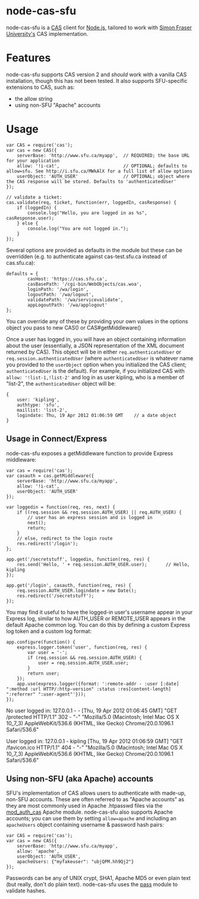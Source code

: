 # node-cas-sfu
node-cas-sfu is a [CAS](http://www.jasig.org/cas) client for [Node.js](http://nodejs.org), tailored to work with [Simon Fraser University's](http://www.sfu.ca/itservices/publishing/publish_howto/enhanced_web_publishing/cas.html) CAS implementation.

# Features
node-cas-sfu supports CAS version 2 and *should* work with a vanilla CAS installation, though this has not been tested. It also supports SFU-specific extensions to CAS, such as:
* the allow string
* using non-SFU "Apache" accounts

# Usage
    var CAS = require('cas');
    var cas = new CAS({
        serverBase: 'http://www.sfu.ca/myapp',  // REQUIRED; the base URL for your application
        allow: '!i-cat',                        // OPTIONAL; defaults to allow=sfu. See http://i.sfu.ca/MWkAlX for a full list of allow options
        userObject: 'AUTH_USER'                 // OPTIONAL; object where the CAS response will be stored. Defaults to 'authenticatedUser'
    });

    // validate a ticket:
    cas.validate(req, ticket, function(err, loggedIn, casResponse) {
        if (loggedIn) {
            console.log("Hello, you are logged in as %s", casResponse.user);
        } else {
            console.log("You are not logged in.");
        }
    });

Several options are provided as defaults in the module but these can be overridden (e.g. to authenticate against cas-test.sfu.ca instead of cas.sfu.ca):

    defaults = {
            casHost: 'https://cas.sfu.ca',
            casBasePath: '/cgi-bin/WebObjects/cas.woa',
            loginPath: '/wa/login',
            logoutPath: '/wa/logout',
            validatePath: '/wa/servicevalidate',
            appLogoutPath: '/wa/applogout'
    };

You can override any of these by providing your own values in the options object you pass to new CAS() or CAS#getMiddleware()

Once a user has logged in, you will have an object containing information about the user (essentially, a JSON representation of the XML document returned by CAS). This object will be in either `req.authenticatedUser` or `req.session.authenticatedUser` (where `authenticatedUser` is whatever name you provided to the `userObject` option when you initialized the CAS client; `authenticatedUser` is the default). For example, if you initialized CAS with `allow: '!list-1,!list-2'` and log in as user kipling, who is a member of "list-2", the `authenticatedUser` object will be:

    {
        user: 'kipling',
        authtype: 'sfu',
        maillist: 'list-2',
        logindate: Thu, 19 Apr 2012 01:06:59 GMT    // a date object
    }

## Usage in Connect/Express
node-cas-sfu exposes a getMiddleware function to provide Express middleware:

    var cas = require('cas');
    var casauth = cas.getMiddleware({
        serverBase: 'http://www.sfu.ca/myapp',
        allow: '!i-cat',
        userObject: 'AUTH_USER'
    });

    var loggedin = function(req, res, next) {
        if ((req.session && req.session.AUTH_USER) || req.AUTH_USER) {
            // user has an express session and is logged in
            next();
            return;
        }
        // else, redirect to the login route
        res.redirect('/login');
    };

    app.get('/secretstuff', loggedin, function(req, res) {
        res.send('Hello, ' + req.session.AUTH_USER.user);       // Hello, kipling
    });

    app.get('/login', casauth, function(req, res) {
        req.session.AUTH_USER.logindate = new Date();
        res.redirect('/secretstuff');
    });

You may find it useful to have the logged-in user's username appear in your Express log, similar to how AUTH_USER or REMOTE_USER appears in the default Apache common log. You can do this by defining a custom Express log token and a custom log format:

    app.configure(function() {
        express.logger.token('user', function(req, res) {
            var user = '-';
            if (req.session && req.session.AUTH_USER) {
                user = req.session.AUTH_USER.user;
            }
            return user;
        });
        app.use(express.logger({format: ':remote-addr - :user [:date] ":method :url HTTP/:http-version" :status :res[content-length] ":referrer" ":user-agent"'}));
    });

No user logged in:
    127.0.0.1 - - [Thu, 19 Apr 2012 01:06:45 GMT] "GET /protected HTTP/1.1" 302 - "-" "Mozilla/5.0 (Macintosh; Intel Mac OS X 10_7_3) AppleWebKit/536.6 (KHTML, like Gecko) Chrome/20.0.1096.1 Safari/536.6"

User logged in:
    127.0.0.1 - kipling [Thu, 19 Apr 2012 01:06:59 GMT] "GET /favicon.ico HTTP/1.1" 404 - "-" "Mozilla/5.0 (Macintosh; Intel Mac OS X 10_7_3) AppleWebKit/536.6 (KHTML, like Gecko) Chrome/20.0.1096.1 Safari/536.6"

## Using non-SFU (aka Apache) accounts
SFU's implementation of CAS allows users to authenticate with made-up, non-SFU accounts. These are often referred to as "Apache accounts" as they are most commonly used in Apache .htpasswd files via the [mod_auth_cas](http://www.sfu.ca/itservices/publishing/publish_howto/enhanced_web_publishing/cas/apache_module.html) Apache module. node-cas-sfu also supports Apache accounts; you can use them by setting `allow=apache` and including an `apacheUsers` object containing username & password hash pairs:

    var CAS = require('cas');
    var cas = new CAS({
        serverBase: 'http://www.sfu.ca/myapp',
        allow: 'apache',
        userObject: 'AUTH_USER',
        apacheUsers: {"myfakeuser": "ubjQPM.hh9Qj2"}
    });

Passwords can be any of UNIX crypt, SHA1, Apache MD5 or even plain text (but really, don't do plain text). node-cas-sfu uses the [pass](https://github.com/andris9/pass) module to validate hashes.

